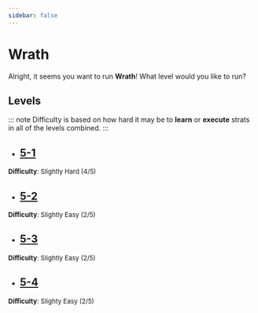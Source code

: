 ```yaml
---
sidebar: false
---
```


# Wrath

Alright, it seems you want to run **Wrath**! What level would you like to run?

## Levels
::: note
Difficulty is based on how hard it may be to **learn** or **execute** strats in all of the levels combined.
:::

- ## [5-1](/any/5-wrath/any-5-1.md)
<font size="2">
    <b>Difficulty</b>: Slightly Hard (4/5)
</font>

- ## [5-2](/any/5-wrath/any-5-2.md)
<font size="2">
    <b>Difficulty</b>: Slightly Easy (2/5)
</font>

- ## [5-3](/any/5-wrath/any-5-3.md)
<font size="2">
    <b>Difficulty</b>: Slightly Easy (2/5)
</font>

- ## [5-4](/any/5-wrath/any-5-4.md)
<font size="2">
    <b>Difficulty</b>: Slighty Easy (2/5)
</font>